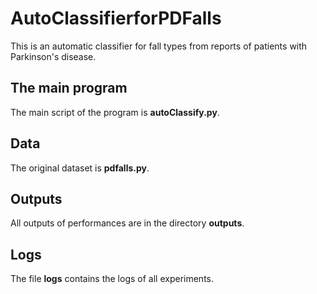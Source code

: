 # AutoClassifierforPDFalls
 This is an automatic classifier for fall types from reports of patients with Parkinson's disease.


## The main program

The main script of the program is **autoClassify.py**.


## Data

The original dataset is **pdfalls.py**.


## Outputs

All outputs of performances are in the directory **outputs**.


## Logs

The file **logs** contains the logs of all experiments.

